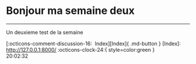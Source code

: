 <!---ID: note-17072023-200232--->
# __Bonjour ma semaine deux__
----
Un deuxieme test de la semaine

[:octicons-comment-discussion-16:&nbsp; Index][Index]{ .md-button }
[Index]: http://127.0.0.1:8000/
:octicons-clock-24:{ style=color:green }  
20:02:32  
